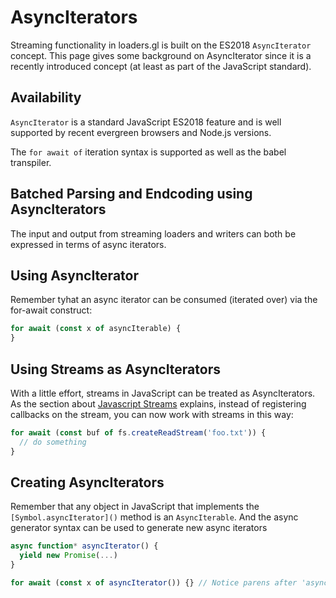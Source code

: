# AsyncIterators

Streaming functionality in loaders.gl is built on the ES2018 `AsyncIterator` concept. This page gives some background on AsyncIterator since it is a recently introduced concept (at least as part of the JavaScript standard).

## Availability

`AsyncIterator` is a standard JavaScript ES2018 feature and is well supported by recent evergreen browsers and Node.js versions.

The `for await of` iteration syntax is supported as well as the babel transpiler.

## Batched Parsing and Endcoding using AsyncIterators

The input and output from streaming loaders and writers can both be expressed in terms of async iterators.

## Using AsyncIterator

Remember tyhat an async iterator can be consumed (iterated over) via the for-await construct:

```typescript
for await (const x of asyncIterable) {
}
```

## Using Streams as AsyncIterators

With a little effort, streams in JavaScript can be treated as AsyncIterators. As the section about [Javascript Streams](/docs/developer-guide/concepts/streaming) explains, instead of registering callbacks on the stream, you can now work with streams in this way:

```typescript
for await (const buf of fs.createReadStream('foo.txt')) {
  // do something
}
```

## Creating AsyncIterators

Remember that any object in JavaScript that implements the `[Symbol.asyncIterator]()` method is an `AsyncIterable`. And the async generator syntax can be used to generate new async iterators

```typescript
async function* asyncIterator() {
  yield new Promise(...)
}

for await (const x of asyncIterator()) {} // Notice parens after 'asyncIterator'
```
